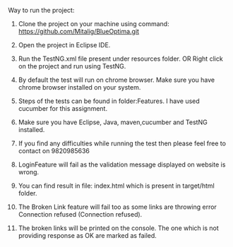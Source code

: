 

Way to run the project:

1) Clone the project on your machine using command: https://github.com/Mitalig/BlueOptima.git

2) Open the project in Eclipse IDE.

3) Run the TestNG.xml file present under resources folder. OR Right click on the project and run using TestNG.

4) By default the test will run on chrome browser. Make sure you have chrome browser installed on your system.

5) Steps of the tests can be found in folder:Features. I have used cucumber for this assignment.

6) Make sure you have Eclipse, Java, maven,cucumber and TestNG installed.

7) If you find any difficulties while running the test then please feel free to contact on 9820985636

8) LoginFeature will fail as the validation message displayed on website is wrong.

9) You can find result in file: index.html which is present in target/html folder.

10) The Broken Link feature will fail too as some links are throwing error Connection refused (Connection refused).

11) The broken links will be printed on the console. The one which is not providing response as OK are marked as failed.